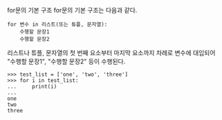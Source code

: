 for문의 기본 구조
for문의 기본 구조는 다음과 같다.
```
for 변수 in 리스트(또는 튜플, 문자열):
    수행할 문장1
    수행할 문장2
```

리스트나 튜플, 문자열의 첫 번째 요소부터 마지막 요소까지 차례로 변수에 대입되어 "수행할 문장1", "수행할 문장2" 등이 수행된다.
```
>>> test_list = ['one', 'two', 'three'] 
>>> for i in test_list: 
...     print(i)
... 
one 
two 
three
```
